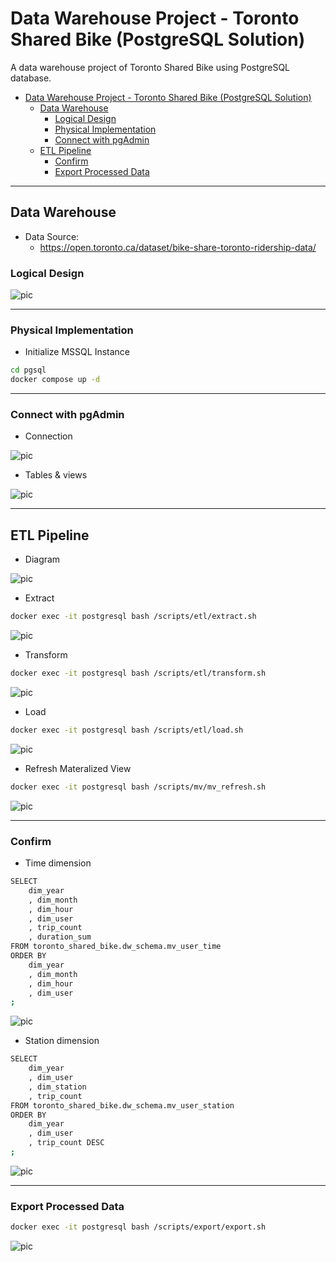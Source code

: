 # Data Warehouse Project - Toronto Shared Bike (PostgreSQL Solution)

A data warehouse project of Toronto Shared Bike using PostgreSQL database.

- [Data Warehouse Project - Toronto Shared Bike (PostgreSQL Solution)](#data-warehouse-project---toronto-shared-bike-postgresql-solution)
  - [Data Warehouse](#data-warehouse)
    - [Logical Design](#logical-design)
    - [Physical Implementation](#physical-implementation)
    - [Connect with pgAdmin](#connect-with-pgadmin)
  - [ETL Pipeline](#etl-pipeline)
    - [Confirm](#confirm)
    - [Export Processed Data](#export-processed-data)

---

## Data Warehouse

- Data Source:
  - https://open.toronto.ca/dataset/bike-share-toronto-ridership-data/

### Logical Design

![pic](./pic/Logical_design_ERD.png)

---

### Physical Implementation

- Initialize MSSQL Instance

```sh
cd pgsql
docker compose up -d
```

---

### Connect with pgAdmin

- Connection

![pic](./pic/connect_pgadmin01.png)

- Tables & views

![pic](./pic/connect_pgadmin02.png)

---

## ETL Pipeline

- Diagram

![pic](./pic/etl.gif)

- Extract

```sh
docker exec -it postgresql bash /scripts/etl/extract.sh
```

![pic](./pic/etl01.png)

- Transform

```sh
docker exec -it postgresql bash /scripts/etl/transform.sh
```

![pic](./pic/etl02.png)

- Load

```sh
docker exec -it postgresql bash /scripts/etl/load.sh
```

![pic](./pic/etl03.png)

- Refresh Materalized View

```sh
docker exec -it postgresql bash /scripts/mv/mv_refresh.sh
```

![pic](./pic/mv01.png)

---

### Confirm

- Time dimension

```sh
SELECT
	dim_year
	, dim_month
	, dim_hour
	, dim_user
	, trip_count
	, duration_sum
FROM toronto_shared_bike.dw_schema.mv_user_time
ORDER BY
    dim_year
    , dim_month
    , dim_hour
    , dim_user
;
```

![pic](./pic/query01.png)

- Station dimension

```sh
SELECT
	dim_year
	, dim_user
	, dim_station
	, trip_count
FROM toronto_shared_bike.dw_schema.mv_user_station
ORDER BY
    dim_year
    , dim_user
    , trip_count DESC
;
```

![pic](./pic/query02.png)

---

### Export Processed Data

```sh
docker exec -it postgresql bash /scripts/export/export.sh
```

![pic](./pic/export01.png)

